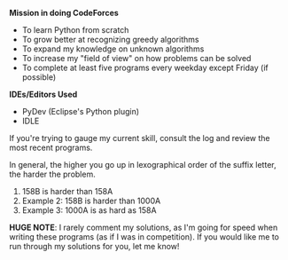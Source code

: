 <b>Mission in doing CodeForces</b>
<ul>
<li>To learn Python from scratch</li>
<li>To grow better at recognizing greedy algorithms</li>  
<li>To expand my knowledge on unknown algorithms</li>  
<li>To increase my "field of view" on how problems can be solved</li>  
<li>To complete at least five programs every weekday except Friday (if possible)</li>
</ul>

<b>IDEs/Editors Used</b>
<ul>
<li>PyDev (Eclipse's Python plugin)</li>  
<li>IDLE</li>
</ul>

If you're trying to gauge my current skill, consult the log and review the most recent programs.

In general, the higher you go up in lexographical order of the suffix letter, the harder the problem.
<ol>
<li>158B is harder than 158A</li>
<li>Example 2: 158B is harder than 1000A</li> 
<li>Example 3: 1000A is as hard as 158A</li>
</ol>

<b>HUGE NOTE</b>: I rarely comment my solutions, as I'm going for speed when writing these programs (as if I was in competition).
		If you would like me to run through my solutions for you, let me know!

